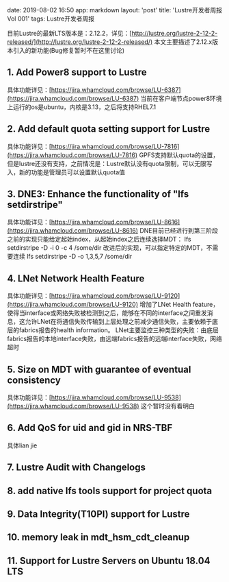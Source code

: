 date: 2019-08-02 16:50
app: markdown
layout: 'post'
title: 'Lustre开发者周报Vol 001'
tags: Lustre开发者周报

目前Lustre的最新LTS版本是：2.12.2，详见：[http://lustre.org/lustre-2-12-2-released/](http://lustre.org/lustre-2-12-2-released/)
本文主要描述了2.12.x版本引入的新功能(Bug修复暂时不在这里讨论)

## 1. Add Power8 support to Lustre
具体功能详见：[https://jira.whamcloud.com/browse/LU-6387](https://jira.whamcloud.com/browse/LU-6387)
当前在客户端节点power8环境上运行的os是ubuntu，内核是3.13，之后将支持RHEL7.1
## 2. Add default quota setting support for Lustre
具体功能详见：[https://jira.whamcloud.com/browse/LU-7816](https://jira.whamcloud.com/browse/LU-7816)
GPFS支持默认quota的设置，但是lustre还没有支持，之前情况是：Lustre默认没有quota限制，可以无限写入，新的功能是管理员可以设置默认quota值
## 3. DNE3: Enhance the functionality of "lfs setdirstripe"
具体功能详见：[https://jira.whamcloud.com/browse/LU-8616](https://jira.whamcloud.com/browse/LU-8616)
DNE目前已经进行到第三阶段
之前的实现只能给定起始index，从起始index之后连续选择MDT：
lfs setdirstripe -D -i 0 -c 4 /some/dir 
改进后的实现，可以指定特定的MDT，不需要连续
lfs setdirstripe -D -o 1,3,5,7 /some/dir
## 4. LNet Network Health Feature
具体功能详见：[https://jira.whamcloud.com/browse/LU-9120](https://jira.whamcloud.com/browse/LU-9120)
增加了LNet Health feature，使得当interface或网络失败被检测到之后，能够在不同的interface之间重发消息，这允许LNet在将通信失败传输到上层处理之前减少通信失败，主要依赖于底层的fabrics报告的health information。
LNet主要监控三种类型的失败：由底层fabrics报告的本地interface失败，由远端fabrics报告的远端interface失败，网络超时
## 5. Size on MDT with guarantee of eventual consistency
具体功能详见：[https://jira.whamcloud.com/browse/LU-9538](https://jira.whamcloud.com/browse/LU-9538)
这个暂时没有看明白
## 6. Add QoS for uid and gid in NRS-TBF
具体lian jie
## 7. Lustre Audit with Changelogs

## 8. add native lfs tools support for project quota

## 9. Data Integrity(T10PI) support for Lustre

## 10. memory leak in mdt_hsm_cdt_cleanup

## 11. Support for Lustre Servers on Ubuntu 18.04 LTS







